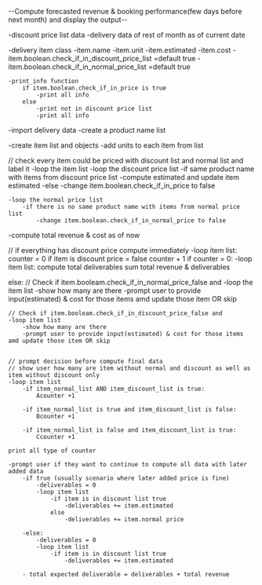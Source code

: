 --Compute forecasted revenue & booking performance(few days before next month) and display the output--

-discount price list data
-delivery data of rest of month as of current date

-delivery item class
    -item.name
    -item.unit
    -item.estimated
    -item.cost
    -item.boolean.check_if_in_discount_price_list =default true
    -item.boolean.check_if_in_normal_price_list =default true

    -print_info function
        if item.boolean.check_if_in_price is true
            -print all info
        else
            -print not in discount price list
            -print all info

-import delivery data
    -create a product name list

-create item list and objects 
-add units to each item from list

// check every item could be priced with discount list and normal list and label it
-loop the item list 
    -loop the discount price list
        -if same product name with items from discount price list
            -compute estimated and update item estimated
        -else
            -change item.boolean.check_if_in_price to false

    -loop the normal price list
        -if there is no same product name with items from normal price list
            -change item.boolean.check_if_in_normal_price to false

-compute total revenue & cost as of now

// if everything has discount price compute immediately
-loop item list:
    counter = 0
    if item is discount price = false
    counter + 1
if counter = 0:
    -loop item list:
        compute total deliverables
    sum total revenue & deliverables

else:
    // Check if item.booleam.check_if_in_normal_price_false and
    -loop the item list
        -show how many are there
        -prompt user to provide input(estimated) & cost for those items amd update those item OR skip


    // Check if item.booleam.check_if_in_discount_price_false and
    -loop item list
        -show how many are there
        -prompt user to provide input(estimated) & cost for those items amd update those item OR skip


    // prompt decision before compute final data
    // show user how many are item without normal and discount as well as item without discount only
    -loop item list
        -if item_normal_list AND item_discount_list is true:
            Acounter +1
        
        -if item_normal_list is true and item_discount_list is false:
            Bcounter +1

        -if item_normal_list is false and item_discount_list is true:
            Ccounter +1

    print all type of counter

    -prompt user if they want to continue to compute all data with later added data
        -if true (usually scenario where later added price is fine)
            -deliverables = 0
            -loop item list
                -if item is in discount list true
                    -deliverables += item.estimated
                else
                    -deliverables += item.normal price

        -else:
            -deliverables = 0
            -loop item list
                -if item is in discount list true
                    -deliverables += item.estimated

        - total expected deliverable = deliverables + total revenue


